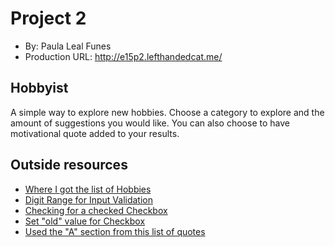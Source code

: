 # Project 2
+ By: Paula Leal Funes
+ Production URL: http://e15p2.lefthandedcat.me/

## Hobbyist
A simple way to explore new hobbies. Choose a category to explore and the amount of suggestions you would like. You can also choose to have motivational quote added to your results.

## Outside resources
* [Where I got the list of Hobbies](https://www.burlapandblue.com/list-of-hobbies/)
* [Digit Range for Input Validation](https://stackoverflow.com/questions/22302472/laravel-set-between-digits-in-validation)
* [Checking for a checked Checkbox](https://stackoverflow.com/questions/40411283/laravel-how-to-test-if-a-checkbox-is-checked-in-a-controller)
* [Set "old" value for Checkbox](https://laracasts.com/discuss/channels/laravel/how-to-set-old-value-for-checkbox-input-using-blade)
* [Used the "A" section from this list of quotes](https://github.com/dwyl/quotes/blob/main/quotes.json)
